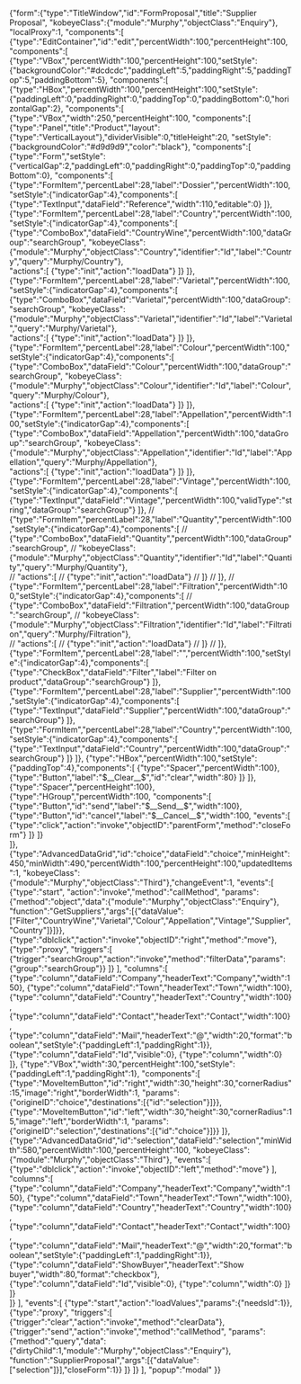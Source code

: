 {"form":{"type":"TitleWindow","id":"FormProposal","title":"Supplier Proposal",
"kobeyeClass":{"module":"Murphy","objectClass":"Enquiry"},
"localProxy":1,
"components":[
	{"type":"EditContainer","id":"edit","percentWidth":100,"percentHeight":100,
	"components":[
		{"type":"VBox","percentWidth":100,"percentHeight":100,"setStyle":{"backgroundColor":"#dcdcdc","paddingLeft":5,"paddingRight":5,"paddingTop":5,"paddingBottom":5},
		"components":[
			{"type":"HBox","percentWidth":100,"percentHeight":100,"setStyle":{"paddingLeft":0,"paddingRight":0,"paddingTop":0,"paddingBottom":0,"horizontalGap":2},
			"components":[
				{"type":"VBox","width":250,"percentHeight":100,
				"components":[	
					{"type":"Panel","title":"Product","layout":{"type":"VerticalLayout"},"dividerVisible":0,"titleHeight":20,
					"setStyle":{"backgroundColor":"#d9d9d9","color":"black"},
					"components":[
						{"type":"Form","setStyle":{"verticalGap":2,"paddingLeft":0,"paddingRight":0,"paddingTop":0,"paddingBottom":0},
						"components":[
							{"type":"FormItem","percentLabel":28,"label":"Dossier","percentWidth":100,"setStyle":{"indicatorGap":4},"components":[
								{"type":"TextInput","dataField":"Reference","width":110,"editable":0}
							]},
							{"type":"FormItem","percentLabel":28,"label":"Country","percentWidth":100,"setStyle":{"indicatorGap":4},"components":[
								{"type":"ComboBox","dataField":"CountryWine","percentWidth":100,"dataGroup":"searchGroup",
								"kobeyeClass":{"module":"Murphy","objectClass":"Country","identifier":"Id","label":"Country","query":"Murphy/Country"},				
								"actions":[
									{"type":"init","action":"loadData"}
								]}
							]},
							{"type":"FormItem","percentLabel":28,"label":"Varietal","percentWidth":100,"setStyle":{"indicatorGap":4},"components":[
								{"type":"ComboBox","dataField":"Varietal","percentWidth":100,"dataGroup":"searchGroup",
								"kobeyeClass":{"module":"Murphy","objectClass":"Varietal","identifier":"Id","label":"Varietal","query":"Murphy/Varietal"},				
								"actions":[
									{"type":"init","action":"loadData"}
								]}
							]},
							{"type":"FormItem","percentLabel":28,"label":"Colour","percentWidth":100,"setStyle":{"indicatorGap":4},"components":[
								{"type":"ComboBox","dataField":"Colour","percentWidth":100,"dataGroup":"searchGroup",
								"kobeyeClass":{"module":"Murphy","objectClass":"Colour","identifier":"Id","label":"Colour","query":"Murphy/Colour"},				
								"actions":[
									{"type":"init","action":"loadData"}
								]}
							]},
							{"type":"FormItem","percentLabel":28,"label":"Appellation","percentWidth":100,"setStyle":{"indicatorGap":4},"components":[
								{"type":"ComboBox","dataField":"Appellation","percentWidth":100,"dataGroup":"searchGroup",
								"kobeyeClass":{"module":"Murphy","objectClass":"Appellation","identifier":"Id","label":"Appellation","query":"Murphy/Appellation"},				
								"actions":[
									{"type":"init","action":"loadData"}
								]}
							]},
							{"type":"FormItem","percentLabel":28,"label":"Vintage","percentWidth":100,"setStyle":{"indicatorGap":4},"components":[
								{"type":"TextInput","dataField":"Vintage","percentWidth":100,"validType":"string","dataGroup":"searchGroup"}
							]},
//							{"type":"FormItem","percentLabel":28,"label":"Quantity","percentWidth":100,"setStyle":{"indicatorGap":4},"components":[
//								{"type":"ComboBox","dataField":"Quantity","percentWidth":100,"dataGroup":"searchGroup",
//								"kobeyeClass":{"module":"Murphy","objectClass":"Quantity","identifier":"Id","label":"Quantity","query":"Murphy/Quantity"},				
//								"actions":[
//									{"type":"init","action":"loadData"}
//								]}
//							]},
//							{"type":"FormItem","percentLabel":28,"label":"Filtration","percentWidth":100,"setStyle":{"indicatorGap":4},"components":[
//								{"type":"ComboBox","dataField":"Filtration","percentWidth":100,"dataGroup":"searchGroup",
//								"kobeyeClass":{"module":"Murphy","objectClass":"Filtration","identifier":"Id","label":"Filtration","query":"Murphy/Filtration"},				
//								"actions":[
//									{"type":"init","action":"loadData"}
//								]}
//							]},
							{"type":"FormItem","percentLabel":28,"label":"","percentWidth":100,"setStyle":{"indicatorGap":4},"components":[
								{"type":"CheckBox","dataField":"Filter","label":"Filter on product","dataGroup":"searchGroup"}
							]},
							{"type":"FormItem","percentLabel":28,"label":"Supplier","percentWidth":100,"setStyle":{"indicatorGap":4},"components":[
								{"type":"TextInput","dataField":"Supplier","percentWidth":100,"dataGroup":"searchGroup"}
							]},
							{"type":"FormItem","percentLabel":28,"label":"Country","percentWidth":100,"setStyle":{"indicatorGap":4},"components":[
								{"type":"TextInput","dataField":"Country","percentWidth":100,"dataGroup":"searchGroup"}
							]}
						]},
						{"type":"HBox","percentWidth":100,"setStyle":{"paddingTop":4},"components":[
							{"type":"Spacer","percentWidth":100},
							{"type":"Button","label":"$__Clear__$","id":"clear","width":80}
						]}
					]},
					{"type":"Spacer","percentHeight":100},
					{"type":"HGroup","percentWidth":100,
					"components":[
						{"type":"Button","id":"send","label":"$__Send__$","width":100},
						{"type":"Button","id":"cancel","label":"$__Cancel__$","width":100,
						"events":[
							{"type":"click","action":"invoke","objectID":"parentForm","method":"closeForm"}
						]}
					]}	
				]},
				{"type":"AdvancedDataGrid","id":"choice","dataField":"choice","minHeight":450,"minWidth":490,"percentWidth":100,"percentHeight":100,"updatedItems":1,
				"kobeyeClass":{"module":"Murphy","objectClass":"Third"},"changeEvent":1,
				"events":[
					{"type":"start", "action":"invoke","method":"callMethod",
					"params":{"method":"object","data":{"module":"Murphy","objectClass":"Enquiry"},
					"function":"GetSuppliers","args":[{"dataValue":["Filter","CountryWine","Varietal","Colour","Appellation","Vintage","Supplier","Country"]}]}},
					{"type":"dblclick","action":"invoke","objectID":"right","method":"move"},
					{"type":"proxy", "triggers":[
						{"trigger":"searchGroup","action":"invoke","method":"filterData","params":{"group":"searchGroup"}}
					]}
				],
				"columns":[
					{"type":"column","dataField":"Company","headerText":"Company","width":150},
					{"type":"column","dataField":"Town","headerText":"Town","width":100},
					{"type":"column","dataField":"Country","headerText":"Country","width":100},
					{"type":"column","dataField":"Contact","headerText":"Contact","width":100},
					{"type":"column","dataField":"Mail","headerText":"@","width":20,"format":"boolean","setStyle":{"paddingLeft":1,"paddingRight":1}},
					{"type":"column","dataField":"Id","visible":0},
					{"type":"column","width":0}
				]},
				{"type":"VBox","width":30,"percentHeight":100,"setStyle":{"paddingLeft":1,"paddingRight":1},
				"components":[
					{"type":"MoveItemButton","id":"right","width":30,"height":30,"cornerRadius":15,"image":"right","borderWidth":1,
					"params":{"origineID":"choice","destinations":[{"id":"selection"}]}},
					{"type":"MoveItemButton","id":"left","width":30,"height":30,"cornerRadius":15,"image":"left","borderWidth":1,
					"params":{"origineID":"selection","destinations":[{"id":"choice"}]}}
				]},
				{"type":"AdvancedDataGrid","id":"selection","dataField":"selection","minWidth":580,"percentWidth":100,"percentHeight":100,
				"kobeyeClass":{"module":"Murphy","objectClass":"Third"},
				"events":[
					{"type":"dblclick","action":"invoke","objectID":"left","method":"move"}
				],
				"columns":[
					{"type":"column","dataField":"Company","headerText":"Company","width":150},
					{"type":"column","dataField":"Town","headerText":"Town","width":100},
					{"type":"column","dataField":"Country","headerText":"Country","width":100},
					{"type":"column","dataField":"Contact","headerText":"Contact","width":100},
					{"type":"column","dataField":"Mail","headerText":"@","width":20,"format":"boolean","setStyle":{"paddingLeft":1,"paddingRight":1}},
					{"type":"column","dataField":"ShowBuyer","headerText":"Show buyer","width":80,"format":"checkbox"},
					{"type":"column","dataField":"Id","visible":0},
					{"type":"column","width":0}
				]}
			]}						
		]}
	],
	"events":[
		{"type":"start","action":"loadValues","params":{"needsId":1}},
		{"type":"proxy", "triggers":[
			{"trigger":"clear","action":"invoke","method":"clearData"},
			{"trigger":"send","action":"invoke","method":"callMethod",
			"params":{"method":"query","data":{"dirtyChild":1,"module":"Murphy","objectClass":"Enquiry"},
			"function":"SupplierProposal","args":[{"dataValue":["selection"]}],"closeForm":1}}
		]}
	]}
],
"popup":"modal"
}}
